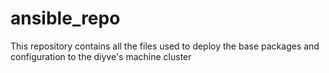 # ansible_repo
This repository contains all the files used to deploy the base packages and configuration to the diyve's machine cluster
